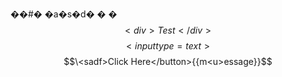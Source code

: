 ��#� �a�s�d�
�
�$$<div>Test</div>{}$$
$$<input type=text>{}$$
$$\<sadf>Click Here</button>{{m<u>essage}}$$
